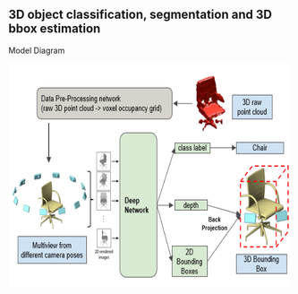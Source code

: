 3D object classification, segmentation and 3D bbox estimation
-------------------------------------------------------------

Model Diagram
<p >
<align="center">
  <img src = "./doc/model.png?raw=true" width="650" height="400">
</p>
